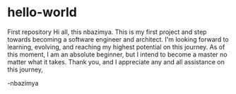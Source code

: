 # hello-world
First repository 
Hi all, this nbazimya. This is my first project and step towards becoming a software engineer and architect. I'm looking forward to learning, evolving, and reaching my highest potential on this journey. As of this moment, I am an absolute beginner, but I intend to become a master no matter what it takes. Thank you, and I appreciate any and all assistance on this journey,

-nbazimya
